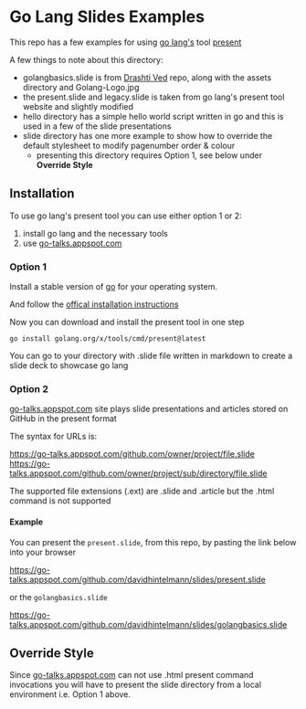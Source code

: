 # Go Lang Slides Examples

This repo has a few examples for using [go lang's](https://go.dev/) tool [present](https://pkg.go.dev/golang.org/x/tools/present)

A few things to note about this directory:
- golangbasics.slide is from [Drashti Ved](https://github.com/drashtived03/goslides) repo, along with the assets directory and Golang-Logo.jpg
- the present.slide and legacy.slide is taken from go lang's present tool website and slightly modified
- hello directory has a simple hello world script written in go and this is used in a few of the slide presentations
- slide directory has one more example to show how to override the default stylesheet to modify pagenumber order & colour
  - presenting this directory requires Option 1, see below under **Override Style**

## Installation

To use go lang's present tool you can use either option 1 or 2:
1. install go lang and the necessary tools 
2. use [go-talks.appspot.com](https://go-talks.appspot.com/)

### Option 1

Install a stable version of [go](https://go.dev/dl/) for your operating system.

And follow the [offical installation instructions](https://go.dev/doc/install)

Now you can download and install the present tool in one step

    go install golang.org/x/tools/cmd/present@latest

You can go to your directory with .slide file written in markdown to create a slide deck to showcase go lang

### Option 2

[go-talks.appspot.com](https://go-talks.appspot.com/) site plays slide presentations and articles stored on GitHub in the present format

The syntax for URLs is:

   https://go-talks.appspot.com/github.com/owner/project/file.slide
   https://go-talks.appspot.com/github.com/owner/project/sub/directory/file.slide

The supported file extensions (.ext) are .slide and .article but the .html command is not supported

#### Example

You can present the `present.slide`, from this repo, by pasting the link below into your browser

  https://go-talks.appspot.com/github.com/davidhintelmann/slides/present.slide

or the `golangbasics.slide`

  https://go-talks.appspot.com/github.com/davidhintelmann/slides/golangbasics.slide

## Override Style

Since [go-talks.appspot.com](https://go-talks.appspot.com) can not use .html present command invocations you will have to present the slide directory from a local environment i.e. Option 1 above.